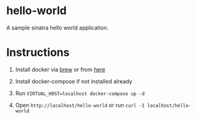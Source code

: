 # hello-world

A sample sinatra hello world application.

# Instructions

1. Install docker via [brew](https://brew.sh/) or from [here](https://hub.docker.com/?overlay=onboarding)

2. Install docker-compose if not installed already

3. Run `VIRTUAL_HOST=localhost docker-compose up -d`

4. Open `http://localhost/hello-world` or run `curl -I localhost/hello-world`
